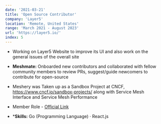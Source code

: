```yaml
---
date: '2021-03-21'
title: 'Open Source Contributor'
company: 'Layer5'
location: 'Remote, United States'
range: 'March 2021 - August 2023'
url: 'https://layer5.io/'
index: 5
---
```


- Working on Layer5 Website to improve its UI and also work on the general issues of the overall site
- **Meshmate:** Onboarded new contributors and collaborated with fellow community members to review PRs, suggest/guide newcomers to contribute for open-source
- Meshery was Taken up as a Sandbox Project at CNCF, https://www.cncf.io/sandbox-projects/ along with Service Mesh Interface and Service Mesh Performance
- Member Role - [Official Link](https://layer5.io/community/members/adithya-krishna)

- ***Skills:** Go (Programming Language) · React.js